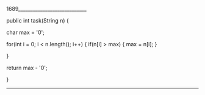1689____________________________

public int task(String n) {

char max = '0';

for(int i = 0; i < n.length(); i++) {
     if(n[i] > max) {
       max = n[i];
     }
    
}

return max - '0';

}
____________________________
